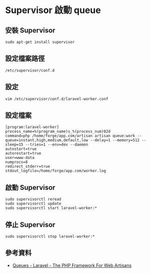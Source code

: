 # Supervisor 啟動 queue

## 安裝 Supervisor

```shell
sudo apt-get install supervisor
```

## 設定檔案路徑

```shell
/etc/supervisor/conf.d
```

## 設定

```shell
vim /etc/supervisor/conf.d/laravel-worker.conf
```

## 設定檔案

```
[program:laravel-worker]
process_name=%(program_name)s_%(process_num)02d
command=php /home/forge/app.com/artisan artisan queue:work --queue=instant,high,medium,default,low --delay=1 --memory=512 --sleep=15 --tries=1 --env=dev --daemon
autostart=true
autorestart=true
user=www-data
numprocs=8
redirect_stderr=true
stdout_logfile=/home/forge/app.com/worker.log
```


## 啟動 Supervisor

```shell
sudo supervisorctl reread
sudo supervisorctl update
sudo supervisorctl start laravel-worker:*
```

## 停止 Supervisor

```shell
sudo supervisorctl stop laravel-worker:*
```

## 參考資料
* [Queues - Laravel - The PHP Framework For Web Artisans](https://laravel.com/docs/5.4/queues#supervisor-configuration)
